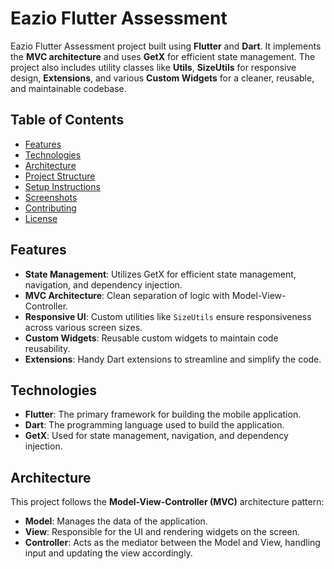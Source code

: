 # Eazio Flutter Assessment

Eazio Flutter Assessment project built using **Flutter** and **Dart**. It implements the **MVC architecture** and uses **GetX** for efficient state management. The project also includes utility classes like **Utils**, **SizeUtils** for responsive design, **Extensions**, and various **Custom Widgets** for a cleaner, reusable, and maintainable codebase.

## Table of Contents

- [Features](#features)
- [Technologies](#technologies)
- [Architecture](#architecture)
- [Project Structure](#project-structure)
- [Setup Instructions](#setup-instructions)
- [Screenshots](#screenshots)
- [Contributing](#contributing)
- [License](#license)

## Features

- **State Management**: Utilizes GetX for efficient state management, navigation, and dependency injection.
- **MVC Architecture**: Clean separation of logic with Model-View-Controller.
- **Responsive UI**: Custom utilities like `SizeUtils` ensure responsiveness across various screen sizes.
- **Custom Widgets**: Reusable custom widgets to maintain code reusability.
- **Extensions**: Handy Dart extensions to streamline and simplify the code.
  
## Technologies

- **Flutter**: The primary framework for building the mobile application.
- **Dart**: The programming language used to build the application.
- **GetX**: Used for state management, navigation, and dependency injection.
  
## Architecture

This project follows the **Model-View-Controller (MVC)** architecture pattern:

- **Model**: Manages the data of the application.
- **View**: Responsible for the UI and rendering widgets on the screen.
- **Controller**: Acts as the mediator between the Model and View, handling input and updating the view accordingly.

